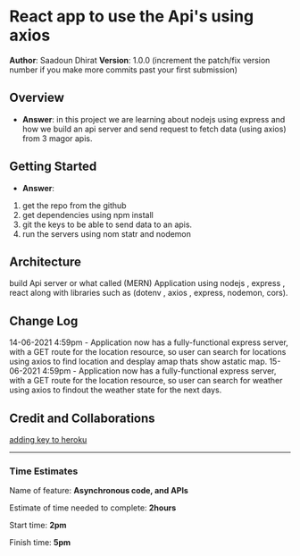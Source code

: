 # React app to use the Api's using axios

**Author**: Saadoun Dhirat
**Version**: 1.0.0 (increment the patch/fix version number if you make more commits past your first submission)

## Overview
<!-- Provide a high level overview of what this application is and why you are building it, beyond the fact that it's an assignment for this class. (i.e. What's your problem domain?) -->
* **Answer**: in this project we are learning about nodejs using express and how we build an api server and send request to fetch data (using axios) from 3 magor apis.

## Getting Started
<!-- What are the steps that a user must take in order to build this app on their own machine and get it running? -->
* **Answer**:

1. get the repo from the github
2. get dependencies using npm install
4. git the keys to be able to send data to an apis.
3. run the servers using nom statr and nodemon

## Architecture
<!-- Provide a detailed description of the application design. What technologies (languages, libraries, etc) you're using, and any other relevant design information. -->
build Api server or what called (MERN) Application using nodejs , express , react along with libraries such as (dotenv , axios , express, nodemon, cors).

## Change Log

<!-- Use this area to document the iterative changes made to your application as each feature is successfully implemented. Use time stamps. Here's an example:

01-01-2001 4:59pm - Application now has a fully-functional express server, with a GET route for the location resource. -->
14-06-2021 4:59pm - Application now has a fully-functional express server, with a GET route for the location resource, so user can search for locations using axios to find location and desplay amap thats show astatic map.
15-06-2021 4:59pm - Application now has a fully-functional express server, with a GET route for the location resource, so user can search for weather using axios to findout the weather state for the next days.

## Credit and Collaborations
<!-- Give credit (and a link) to other people or resources that helped you build this application. -->
[adding key to heroku](https://github.com/timanovsky/subdir-heroku-buildpack)

_________________________________________

### Time Estimates

Name of feature: __Asynchronous code, and APIs__

Estimate of time needed to complete: __2hours__

Start time: __2pm__

Finish time: __5pm__


